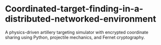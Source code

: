 # Coordinated-target-finding-in-a-distributed-networked-environment
A physics-driven artillery targeting simulator with encrypted coordinate sharing using Python, projectile mechanics, and Fernet cryptography.
